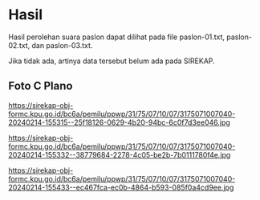 # Hasil

Hasil perolehan suara paslon dapat dilihat pada file paslon-01.txt, paslon-02.txt, dan paslon-03.txt.

Jika tidak ada, artinya data tersebut belum ada pada SIREKAP.

## Foto C Plano

https://sirekap-obj-formc.kpu.go.id/bc6a/pemilu/ppwp/31/75/07/10/07/3175071007040-20240214-155315--25f18126-0629-4b20-94bc-6c0f7d3ee046.jpg

https://sirekap-obj-formc.kpu.go.id/bc6a/pemilu/ppwp/31/75/07/10/07/3175071007040-20240214-155332--38779684-2278-4c05-be2b-7b0111780f4e.jpg

https://sirekap-obj-formc.kpu.go.id/bc6a/pemilu/ppwp/31/75/07/10/07/3175071007040-20240214-155433--ec467fca-ec0b-4864-b593-085f0a4cd9ee.jpg
